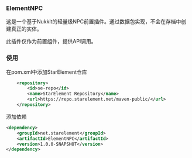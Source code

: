 ### ElementNPC
这是一个基于Nukkit的轻量级NPC前置插件。通过数据包实现，不会在存档中创建真正的实体。

此插件仅作为前置组件，提供API调用。

### 使用

在pom.xml中添加StarElement仓库
```xml
    <repository>
        <id>se-repo</id>
        <name>StarElement Repository</name>
        <url>https://repo.starelement.net/maven-public/</url>
    </repository>
```

添加依赖
```xml
<dependency>
    <groupId>net.starelement</groupId>
    <artifactId>ElementNPC</artifactId>
    <version>1.0.0-SNAPSHOT</version>
</dependency>
```